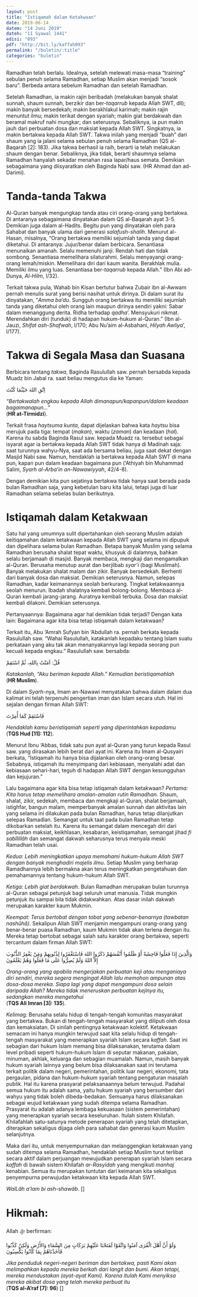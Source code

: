 ```yaml
---
layout: post
title: "Istiqamah dalam Ketakwaan"
date: 2019-06-14
datem: "14 Juni 2019"
dateh: "11 Syawal 1441"
edisi: "093"
pdf: "http://bit.ly/kaffah093"
permalink: "/buletin/:title"
categories: "buletin"
---
```


Ramadhan telah berlalu. Idealnya, setelah melewati masa-masa “training” sebulan penuh selama Ramadhan, setiap Muslim akan menjadi “sosok baru”. Berbeda antara sebelum Ramadhan dan setelah Ramadhan.

Setelah Ramadhan, ia makin rajin beribadah (melakukan banyak shalat sunnah, shaum sunnah, berzikir dan ber-*taqarrub* kepada Allah SWT, dll); makin banyak bersedekah; makin berakhlakul karimah; makin rajin menuntut ilmu; makin terikat dengan syariah; makin giat berdakwah dan beramal makruf nahi mungkar; dan seterusnya. Sebaliknya, ia pun makin jauh dari perbuatan dosa dan maksiat kepada Allah SWT. Singkatnya, ia makin bertakwa kepada Allah SWT. Takwa inilah yang menjadi “buah” dari shaum yang ia jalani selama sebulan penuh selama Ramadhan (QS al-Baqarah [2]: 183). Jika takwa berhasil ia raih, berarti ia telah melakukan shaum dengan benar. Sebaliknya, jika tidak, berarti shaumnya selama Ramadhan hanyalah sekadar menahan rasa lapar/haus semata. Demikian sebagaimana yang diisyaratkan oleh Baginda Nabi saw. (HR Ahmad dan ad-Darimi).

# Tanda-tanda Takwa

Al-Quran banyak mengungkap tanda atau ciri orang-orang yang bertakwa. Di antaranya sebagaimana dinyatakan dalam QS al-Baqarah ayat 3-5. Demikian juga dalam al-Hadits. Begitu pun yang dinyatakan oleh para Sahabat dan banyak ulama dari generasi *salafush-shalih*. Menurut al-Hasan, misalnya, “Orang bertakwa memiliki sejumlah tanda yang dapat diketahui. Di antaranya: Jujur/benar dalam berbicara. Senantiasa menunaikan amanah. Selalu memenuhi janji. Rendah hati dan tidak sombong. Senantiasa memelihara silaturahmi. Selalu menyayangi orang-orang lemah/miskin. Memelihara diri dari kaum wanita. Berakhlak mulia. Memiliki ilmu yang luas. Senantiasa ber-*taqarrub* kepada Allah.” (Ibn Abi ad-Dunya, *Al-Hilm*, I/32).

Terkait takwa pula, Wahab bin Kisan bertutur bahwa Zubair ibn al-Awwam pernah menulis surat yang berisi nasihat untuk dirinya. Di dalam surat itu dinyatakan, “*Amma ba’du*. Sungguh orang bertakwa itu memiliki sejumlah tanda yang diketahui oleh orang lain maupun dirinya sendiri yakni: Sabar dalam menanggung derita. Ridha terhadap *qadha*’. Mensyukuri nikmat. Merendahkan diri (tunduk) di hadapan hukum-hukum al-Quran.” (Ibn al-Jauzi, *Shifat ash-Shafwah*, I/170; Abu Nu’aim al-Asbahani, *Hilyah Awliya*’, I/177).

# Takwa di Segala Masa dan Suasana

Berbicara tentang *takwa*, Baginda Rasulullah saw. pernah bersabda kepada Muadz bin Jabal ra. saat beliau mengutus dia ke Yaman:

<p class="text-right-arabic">
اِتَّقِ اللهَ حَيْثُمَا كُنْتَ
</p>

<p class="text-right-arti">
<i>“Bertakwalah engkau kepada Allah dimanapun/kapanpun/dalam keadaan bagaimanapun…”</i><br>
(<b>HR at-Tirmidzi</b>).
</p>

Terkait frasa *haytsuma kunta*, dapat dijelaskan bahwa kata *haytsu* bisa merujuk pada tiga: tempat (*makan*), waktu (*zaman*) dan keadaan (*hal*). Karena itu sabda Baginda Rasul saw. kepada Muadz ra. tersebut sebagai isyarat agar ia bertakwa kepada Allah SWT tidak hanya di Madinah saja: saat turunnya wahyu-Nya, saat ada bersama beliau, juga saat dekat dengan Masjid Nabi saw. Namun, hendaklah ia bertakwa kepada Allah SWT di mana pun, kapan pun dalam keadaan bagaimana pun (‘Athiyah bin Muhammad Salim, *Syarh al-Arba’in an-Nawawiyyah*, 42/4-8).

Dengan demikian kita pun sejatinya bertakwa tidak hanya saat berada pada bulan Ramadhan saja, yang kebetulan baru kita lalui, tetapi juga di luar Ramadhan selama sebelas bulan berikutnya.

# Istiqamah dalam Ketakwaan

Satu hal yang umumnya sulit dipertahankan oleh seorang Muslim adalah keitiqamahan dalam ketakwaan kepada Allah SWT yang selama ini dipupuk dan dipelihara selama bulan Ramadhan. Betapa banyak Muslim yang selama Ramadhan berusaha shalat tepat waktu, khusyuk di dalamnya, bahkan selalu berjamaah di masjid. Banyak membaca, mengkaji dan mengamalkan al-Quran. Berusaha menutup aurat dan berjilbab *syar’i* (bagi Muslimah). Banyak melakukan shalat malam dan zikir. Banyak bersedekah. Berhenti dari banyak dosa dan maksiat. Demikian seterusnya. Namun, selepas Ramadhan, kadar keimanannya seolah berkurang. Tingkat ketakwaannya seolah menurun. Ibadah shalatnya kembali bolong-bolong. Membaca al-Quran kembali jarang-jarang. Auratnya kembali terbuka. Dosa dan maksiat kembali dilakoni. Demikian seterusnya.

Pertanyaannya: Bagaimana agar hal demikian tidak terjadi? Dengan kata lain: Bagaimana agar kita bisa tetap istiqamah dalam ketakwaan?

Terkait itu, Abu ‘Amrah Sufyan bin ‘Abdullah ra. pernah berkata kepada Rasulullah saw. “Wahai Rasulullah, katakanlah kepadaku tentang Islam suatu perkataan yang aku tak akan menanyakannya lagi kepada seorang pun kecuali kepada engkau.” Rasulullah saw. bersabda:

<p class="text-right-arabic">
قُلْ: اَمَنْتُ بِاللهِ، ثُمَّ اسْتَقِمْ
</p>

<p class="text-right-arti">
<i>Katakanlah, “Aku beriman kepada Allah.” Kemudian beristiqamahlah</i><br>
(<b>HR Muslim</b>).
</p>

Di dalam *Syarh*-nya, Imam an-Nawawi menyatakan bahwa dalam dalam dua kalimat ini telah terpenuhi pengertian iman dan Islam secara utuh. Hal ini sejalan dengan firman Allah SWT:

<p class="text-right-arabic">
فَاسْتَقِمْ كَمَا أُمِرْتَ
</p>

<p class="text-right-arti">
<i>Hendaklah kamu beristiqamah seperti yang diperintahkan kepadamu</i><br>
(<b>TQS Hud [11]: 112</b>).
</p>

Menurut Ibnu ‘Abbas, tidak satu pun ayat al-Quran yang turun kepada Rasul saw. yang dirasakan lebih berat dari ayat ini. Karena itu Imam al-Qusyairi berkata, “Istiqamah itu hanya bisa dijalankan oleh orang-orang besar. Sebabnya, istiqamah itu menyimpang dari kebiasaan, menyalahi adat dan kebiasaan sehari-hari, teguh di hadapan Allah SWT dengan kesungguhan dan kejujuran.”

Lalu bagaimana agar kita bisa tetap istiqamah dalam ketakwaan? *Pertama: Kita harus tetap memelihara amalan-amalan rutin Ramadhan*. Shaum, shalat, zikir, sedekah, membaca dan mengkaji al-Quran, shalat berjamaah, istighfar, bangun malam, memperbanyak amalan sunnah dan aktivitas lain yang selama ini dilakukan pada bulan Ramadhan, harus tetap dilanjutkan selepas Ramadlan. Semangat untuk taat pada bulan Ramadhan tetap dikobarkan setelah itu. Karena itu semangat dalam mencegah diri dari perbuatan maksiat, keikhlasan, kesabaran, keistiqamahan, semangat jihad *fi sabîlillâh* dan semangat dakwah seharusnya terus menyala meski Ramadhan telah usai.

*Kedua: Lebih meningkatkan upaya memahami hukum-hukum Allah SWT dengan banyak menghadiri majelis ilmu*. Setiap Muslim yang berharap Ramadhannya lebih bermakna akan terus meningkatkan pengetahuan dan pemahamannya tentang hukum-hukum Allah SWT.

*Ketiga: Lebih giat berdakwah*. Bulan Ramadhan merupakan bulan turunnya al-Quran sebagai petunjuk bagi seluruh umat manusia. Tidak mungkin petunjuk itu sampai bila tidak didakwahkan. Atas dasar inilah dakwah merupakan karakter kaum Mukmin.

*Keempat: Terus bertobat dengan tobat yang sebenar-benarnya (tawbatan nashûhâ)*. Sekalipun Allah SWT menjamin mengampuni orang-orang yang benar-benar puasa Ramadhan, kaum Mukmin tidak akan terlena dengan itu. Mereka tetap bertobat sebagai salah satu karakter orang bertakwa, seperti tercantum dalam firman Allah SWT:

<p class="text-right-arabic">
وَالَّذِينَ إِذَا فَعَلُوا فَاحِشَةً أَوْ ظَلَمُوا أَنْفُسَهُمْ ذَكَرُوا اللهَ فَاسْتَغْفَرُوا لِذُنُوبِهِمْ وَمَنْ يَغْفِرُ الذُّنُوبَ إِلاَّ اللهُ وَلَمْ يُصِرُّوا عَلَى مَا فَعَلُوا وَهُمْ يَعْلَمُونَ
</p>

<p class="text-right-arti">
<i>Orang-orang yang apabila mengerjakan perbuatan keji atau menganiaya diri sendiri, mereka segera mengingat Allah lalu memohon ampunan atas dosa-dosa mereka. Siapa lagi yang dapat mengampuni dosa selain daripada Allah? Mereka tidak meneruskan perbuatan kejinya itu, sedangkan mereka mengetahui</i><br>
(<b>TQS Ali Imran [3]: 135</b>).
</p>

*Kelima*g: Berusaha selalu hidup di tengah-tengah komunitas masyarakat yang bertakwa. Bukan di tengah-tengah masyarakat yang diliputi oleh dosa dan kemaksiatan. Di sinilah pentingnya ketakwaan kolektif. Ketakwaan semacam ini hanya mungkin terwujud saat kita selalu hidup di tengah-tengah masyarakat yang menerapkan syariah Islam secara *kaffah*. Saat ini sebagian dari hukum Islam memang bisa dilaksanakan, terutama dalam level pribadi seperti hukum-hukum Islam di seputar makanan, pakaian, minuman, akhlak, keluarga dan sebagian muamalah. Namun, masih banyak hukum syariah lainnya yang belum bisa dilaksanakan saat ini terutama terkait politik dalam negeri, pemerintahan, politik luar negeri, ekonomi, tata pergaulan, pidana dan hukum-hukum syariah tentang pengaturan masalah publik. Hal itu karena prasyarat pelaksanaannya belum terwujud. Padahal semua hukum itu adalah sama, yaitu hukum syariah yang bersumber dari wahyu yang tidak boleh dibeda-bedakan. Semuanya harus dilaksanakan sebagai wujud ketakwaan yang sudah ditempa selama Ramadhan. Prasyarat itu adalah adanya lembaga kekuasaan (sistem pemerintahan) yang menerapkan syariah secara keseluruhan. Itulah sistem Khilafah. Khilafahlah satu-satunya metode penerapan syariah yang telah ditetapkan, diterapkan sekaligus dijaga oleh para sahabat dan generasi kaum Muslim selanjutnya.

Maka dari itu, untuk menyempurnakan dan melanggengkan ketakwaan yang sudah ditempa selama Ramadhan, hendaklah setiap Muslim turut terlibat secara aktif dalam perjuangan mewujudkan penerapan syariah Islam secara *kaffah* di bawah sistem Khilafah *ar-Rasyidah* yang mengikuti *manhaj* kenabian. Semua itu merupakan tuntutan dari keimanan kita sekaligus penyempurna perwujudan ketakwaan kita kepada Allah SWT.

*WalLâh a’lam bi ash-shawâb*. []




<!-- HIKMAH -->
<div class="card mt-5">
<div class="card-header">
<h1>Hikmah:</h1>
</div>

<div class="card-body">
<p class="text-center">
Allah ﷻ  berfirman:
</p>

<p class="text-center-arabic">
وَلَوْ أَنَّ أَهْلَ الْقُرَى آمَنُوا وَاتَّقَوْا لَفَتَحْنَا عَلَيْهِمْ بَرَكَاتٍ مِنَ السَّمَاءِ وَالأَرْضِ وَلَكِنْ كَذَّبُوا فَأَخَذْنَاهُمْ بِمَا كَانُوا يَكْسِبُونَ
</p>

<p class="text-center">
<i>
Jika penduduk negeri-negeri beriman dan bertakwa, pasti Kami akan melimpahkan kepada mereka berkah dari langit dan bumi. Akan tetapi, mereka mendustakan (ayat-ayat Kami). Karena itulah Kami menyiksa mereka akibat dosa yang telah mereka perbuat itu
</i><br>
(<b>TQS al-A’raf [7]: 96</b>) []
</p>
</div>
</div>
<!-- END HIKMAH -->
